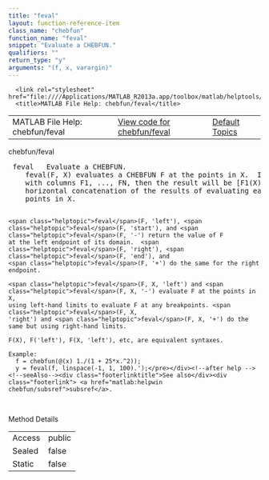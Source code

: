 ```yaml
---
title: "feval"
layout: function-reference-item
class_name: "chebfun"
function_name: "feval"
snippet: "Evaluate a CHEBFUN."
qualifiers: ""
return_type: "y"
arguments: "(f, x, varargin)"
---
```


<html>
   <head>
      <meta http-equiv="Content-Type" content="text/html; charset=utf-8">
   
      <link rel="stylesheet" href="file:////Applications/MATLAB_R2013a.app/toolbox/matlab/helptools/private/helpwin.css">
      <title>MATLAB File Help: chebfun/feval</title>
   </head>
   <body>
      <!--Single-page help-->
      <table border="0" cellspacing="0" width="100%">
         <tr class="subheader">
            <td class="headertitle">MATLAB File Help: chebfun/feval</td>
            <td class="subheader-left"><a href="matlab:edit chebfun/feval">View code for chebfun/feval</a></td>
            <td class="subheader-right"><a href="matlab:helpwin">Default Topics</a></td>
         </tr>
      </table>
      <div class="title">chebfun/feval</div>
      <div class="helptext"><pre><!--helptext --> <span class="helptopic">feval</span>   Evaluate a CHEBFUN.
    <span class="helptopic">feval</span>(F, X) evaluates a CHEBFUN F at the points in X.  If F is a quasimatrix
    with columns F1, ..., FN, then the result will be [F1(X), ..., FN(X)], the
    horizontal concatenation of the results of evaluating each column at the
    points in X.
 
    <span class="helptopic">feval</span>(F, 'left'), <span class="helptopic">feval</span>(F, 'start'), and <span class="helptopic">feval</span>(F, '-') return the value of F
    at the left endpoint of its domain.  <span class="helptopic">feval</span>(F, 'right'), <span class="helptopic">feval</span>(F, 'end'), and
    <span class="helptopic">feval</span>(F, '+') do the same for the right endpoint.
 
    <span class="helptopic">feval</span>(F, X, 'left') and <span class="helptopic">feval</span>(F, X, '-') evaluate F at the points in X,
    using left-hand limits to evaluate F at any breakpoints. <span class="helptopic">feval</span>(F, X,
    'right') and <span class="helptopic">feval</span>(F, X, '+') do the same but using right-hand limits.
 
    F(X), F('left'), F(X, 'left'), etc, are equivalent syntaxes. 
 
    Example:
      f = chebfun(@(x) 1./(1 + 25*x.^2));
      y = feval(f, linspace(-1, 1, 100).');</pre></div><!--after help --><!--seeAlso--><div class="footerlinktitle">See also</div><div class="footerlink"> <a href="matlab:helpwin chebfun/subsref">subsref</a>.
</div>
      <!--Method-->
      <div class="sectiontitle">Method Details</div>
      <table class="class-details">
         <tr>
            <td class="class-detail-label">Access</td>
            <td>public</td>
         </tr>
         <tr>
            <td class="class-detail-label">Sealed</td>
            <td>false</td>
         </tr>
         <tr>
            <td class="class-detail-label">Static</td>
            <td>false</td>
         </tr>
      </table>
   </body>
</html>
